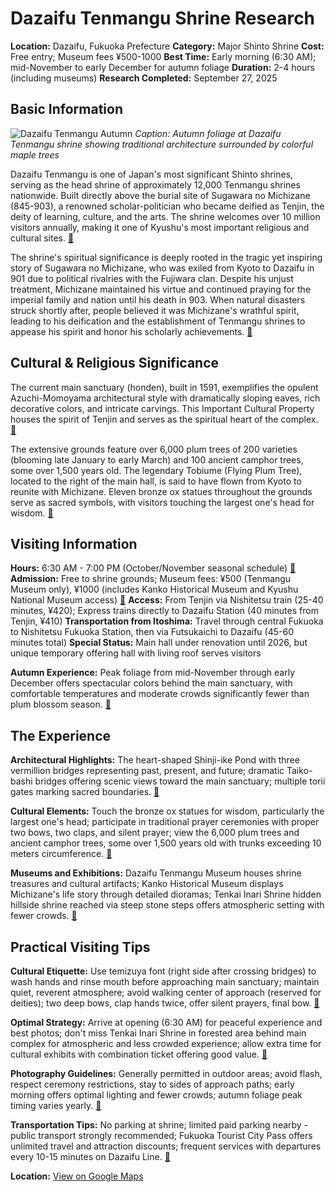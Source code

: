 # Dazaifu Tenmangu Shrine Research

**Location:** Dazaifu, Fukuoka Prefecture
**Category:** Major Shinto Shrine
**Cost:** Free entry; Museum fees ¥500-1000
**Best Time:** Early morning (6:30 AM); mid-November to early December for autumn foliage
**Duration:** 2-4 hours (including museums)
**Research Completed:** September 27, 2025

## Basic Information

![Dazaifu Tenmangu Autumn](https://images.ctfassets.net/zk4rsh4y8c7i/6MhmSo3a6lPf4LEi3iO8mZ/40c4edfd8b925a68f35d08dffecb3561/img_home_pc_001_autumn.jpg)
*Caption: Autumn foliage at Dazaifu Tenmangu shrine showing traditional architecture surrounded by colorful maple trees*

Dazaifu Tenmangu is one of Japan's most significant Shinto shrines, serving as the head shrine of approximately 12,000 Tenmangu shrines nationwide. Built directly above the burial site of Sugawara no Michizane (845-903), a renowned scholar-politician who became deified as Tenjin, the deity of learning, culture, and the arts. The shrine welcomes over 10 million visitors annually, making it one of Kyushu's most important religious and cultural sites. [🔗](https://www.dazaifutenmangu.or.jp/en/discover-dazaifu-tenmangu/history/)

The shrine's spiritual significance is deeply rooted in the tragic yet inspiring story of Sugawara no Michizane, who was exiled from Kyoto to Dazaifu in 901 due to political rivalries with the Fujiwara clan. Despite his unjust treatment, Michizane maintained his virtue and continued praying for the imperial family and nation until his death in 903. When natural disasters struck shortly after, people believed it was Michizane's wrathful spirit, leading to his deification and the establishment of Tenmangu shrines to appease his spirit and honor his scholarly achievements. [🔗](https://www.dazaifutenmangu.or.jp/en/discover-dazaifu-tenmangu/history/)

## Cultural & Religious Significance

The current main sanctuary (honden), built in 1591, exemplifies the opulent Azuchi-Momoyama architectural style with dramatically sloping eaves, rich decorative colors, and intricate carvings. This Important Cultural Property houses the spirit of Tenjin and serves as the spiritual heart of the complex. [🔗](https://www.dazaifutenmangu.or.jp/en/discover-dazaifu-tenmangu/history/)

The extensive grounds feature over 6,000 plum trees of 200 varieties (blooming late January to early March) and 100 ancient camphor trees, some over 1,500 years old. The legendary Tobiume (Flying Plum Tree), located to the right of the main hall, is said to have flown from Kyoto to reunite with Michizane. Eleven bronze ox statues throughout the grounds serve as sacred symbols, with visitors touching the largest one's head for wisdom. [🔗](https://www.dazaifutenmangu.or.jp/en/discover-dazaifu-tenmangu/shrine-grounds/)

## Visiting Information

**Hours:** 6:30 AM - 7:00 PM (October/November seasonal schedule) [🔗](https://www.gltjp.com/en/directory/item/11578/)
**Admission:** Free to shrine grounds; Museum fees: ¥500 (Tenmangu Museum only), ¥1000 (includes Kanko Historical Museum and Kyushu National Museum access) [🔗](https://www.dazaifutenmangu.or.jp/en/plan/getting-to-dazaifu-tenmangu/)
**Access:** From Tenjin via Nishitetsu train (25-40 minutes, ¥420); Express trains directly to Dazaifu Station (40 minutes from Tenjin, ¥410)
**Transportation from Itoshima:** Travel through central Fukuoka to Nishitetsu Fukuoka Station, then via Futsukaichi to Dazaifu (45-60 minutes total)
**Special Status:** Main hall under renovation until 2026, but unique temporary offering hall with living roof serves visitors

**Autumn Experience:** Peak foliage from mid-November through early December offers spectacular colors behind the main sanctuary, with comfortable temperatures and moderate crowds significantly fewer than plum blossom season. [🔗](https://www.dazaifutenmangu.or.jp/en/art-and-events/events/)

## The Experience

**Architectural Highlights:** The heart-shaped Shinji-ike Pond with three vermillion bridges representing past, present, and future; dramatic Taiko-bashi bridges offering scenic views toward the main sanctuary; multiple torii gates marking sacred boundaries. [🔗](https://www.dazaifutenmangu.or.jp/en/discover-dazaifu-tenmangu/shrine-grounds/)

**Cultural Elements:** Touch the bronze ox statues for wisdom, particularly the largest one's head; participate in traditional prayer ceremonies with proper two bows, two claps, and silent prayer; view the 6,000 plum trees and ancient camphor trees, some over 1,500 years old with trunks exceeding 10 meters circumference. [🔗](https://www.dazaifutenmangu.or.jp/en/discover-dazaifu-tenmangu/shrine-grounds/)

**Museums and Exhibitions:** Dazaifu Tenmangu Museum houses shrine treasures and cultural artifacts; Kanko Historical Museum displays Michizane's life story through detailed dioramas; Tenkai Inari Shrine hidden hillside shrine reached via steep stone steps offers atmospheric setting with fewer crowds. [🔗](https://www.dazaifutenmangu.or.jp/en/discover-dazaifu-tenmangu/shrine-grounds/)

## Practical Visiting Tips

**Cultural Etiquette:** Use temizuya font (right side after crossing bridges) to wash hands and rinse mouth before approaching main sanctuary; maintain quiet, reverent atmosphere; avoid walking center of approach (reserved for deities); two deep bows, clap hands twice, offer silent prayers, final bow. [🔗](https://www.dazaifutenmangu.or.jp/en/plan/first-time-visitors/)

**Optimal Strategy:** Arrive at opening (6:30 AM) for peaceful experience and best photos; don't miss Tenkai Inari Shrine in forested area behind main complex for atmospheric and less crowded experience; allow extra time for cultural exhibits with combination ticket offering good value. [🔗](https://www.tripadvisor.com/Attraction_Review-g325587-d522577-Reviews-Dazaifu_Temmangu-Dazaifu_Fukuoka_Prefecture_Kyushu.html)

**Photography Guidelines:** Generally permitted in outdoor areas; avoid flash, respect ceremony restrictions, stay to sides of approach paths; early morning offers optimal lighting and fewer crowds; autumn foliage peak timing varies yearly. [🔗](https://www.dazaifutenmangu.or.jp/en/plan/first-time-visitors/)

**Transportation Tips:** No parking at shrine; limited paid parking nearby - public transport strongly recommended; Fukuoka Tourist City Pass offers unlimited travel and attraction discounts; frequent services with departures every 10-15 minutes on Dazaifu Line. [🔗](https://www.dazaifutenmangu.or.jp/en/plan/getting-to-dazaifu-tenmangu/)

**Location:** [View on Google Maps](https://google.com/maps/place/Dazaifu+Tenmangu/@33.5242,130.5331,17z)